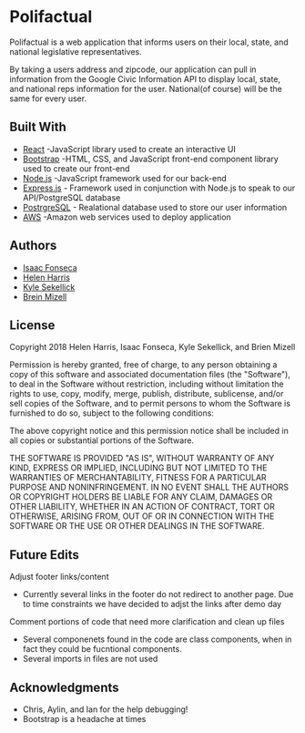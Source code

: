 # Polifactual

Polifactual is a web application that informs users on their local, state, and national legislative representatives. 

By taking a users address and zipcode, our application can pull in information from the Google Civic Information API to display local, state, and national reps information for the user. National(of course) will be the same for every user.



## Built With

* [React](https://reactjs.org/docs/getting-started.html) -JavaScript library used to create an interactive UI
* [Bootstrap](https://getbootstrap.com/) -HTML, CSS, and JavaScript front-end component library used to create our front-end
* [Node.js](https://nodejs.org/en/about/) -JavaScript framework used for our back-end
* [Express.js](https://expressjs.com/) - Framework used in conjunction with Node.js to speak to our API/PostgreSQL database
* [PostrgreSQL](https://www.postgresql.org/) - Realational database used to store our user information
* [AWS](https://aws.amazon.com/) -Amazon web services used to deploy application 




## Authors

* [Isaac Fonseca](www.isaacfonseca.com)
* [Helen Harris]()
* [Kyle Sekellick]()
* [Brein Mizell]()



## License

Copyright 2018 Helen Harris, Isaac Fonseca, Kyle Sekellick, and Brien Mizell

Permission is hereby granted, free of charge, to any person obtaining a copy of this software and associated documentation files (the "Software"), to deal in the Software without restriction, including without limitation the rights to use, copy, modify, merge, publish, distribute, sublicense, and/or sell copies of the Software, and to permit persons to whom the Software is furnished to do so, subject to the following conditions:

The above copyright notice and this permission notice shall be included in all copies or substantial portions of the Software.

THE SOFTWARE IS PROVIDED "AS IS", WITHOUT WARRANTY OF ANY KIND, EXPRESS OR IMPLIED, INCLUDING BUT NOT LIMITED TO THE WARRANTIES OF MERCHANTABILITY, FITNESS FOR A PARTICULAR PURPOSE AND NONINFRINGEMENT. IN NO EVENT SHALL THE AUTHORS OR COPYRIGHT HOLDERS BE LIABLE FOR ANY CLAIM, DAMAGES OR OTHER LIABILITY, WHETHER IN AN ACTION OF CONTRACT, TORT OR OTHERWISE, ARISING FROM, OUT OF OR IN CONNECTION WITH THE SOFTWARE OR THE USE OR OTHER DEALINGS IN THE SOFTWARE.


## Future Edits

Adjust footer links/content
- Currently several links in the footer do not redirect to another page. Due to time constraints we have decided to adjst the links after demo day

Comment portions of code that need more clarification and clean up files
  - Several componenets found in the code are class components, when in fact they could be fucntional components.
  - Several imports in files are not used 


## Acknowledgments

* Chris, Aylin, and Ian for the help debugging!
* Bootstrap is a headache at times 


